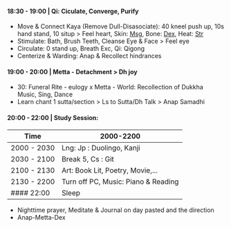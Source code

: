 #### 18:30 - 19:00 | Qi: Ciculate, Converge, Purify
+ Move & Connect Kaya (Remove Dull-Disasociate): 40 kneel push up, 10s hand stand, 10 situp > Feel heart, Skin: [Msg](https://github.com/ThanhNguyen24590/Body/blob/main/00.Msg.md), Bone: [Dex](https://github.com/ThanhNguyen24590/Body/blob/main/1.2.Dex.md), Heat: [Str](https://github.com/ThanhNguyen24590/Body/blob/main/2.2.Str.md) 
+ Stimulate: Bath, Brush Teeth, Cleanse Eye & Face > Feel eye
+ Circulate: 0 stand up, Breath Exc, Qi: Qigong
+ Centerize & Warding: Anap & Recollect hindrances
#### 19:00 - 20:00 | Metta - Detachment  > Dh joy
+ 30: Funeral Rite - eulogy x Metta - World: Recollection of Dukkha <br/>
      Music, Sing, Dance
+ Learn chant 1 sutta/section > Ls to Sutta/Dh Talk > Anap Samadhi
#### 20:00 - 22:00 | Study Session:
|Time|  2000-2200  | 
| ---|-------------| 
|2000 - 2030 |  Lng: Jp : Duolingo, Kanji |
|2030 - 2100 |  Break 5, Cs : Git |
|2100 - 2130 |  Art: Book Lit, Poetry, Movie,... |
|2130 - 2200 |  Turn off PC, Music: Piano & Reading |
#### 22:00 | Sleep
+ Nighttime prayer, Meditate & Journal on day pasted and the direction
+ Anap-Metta-Dex
